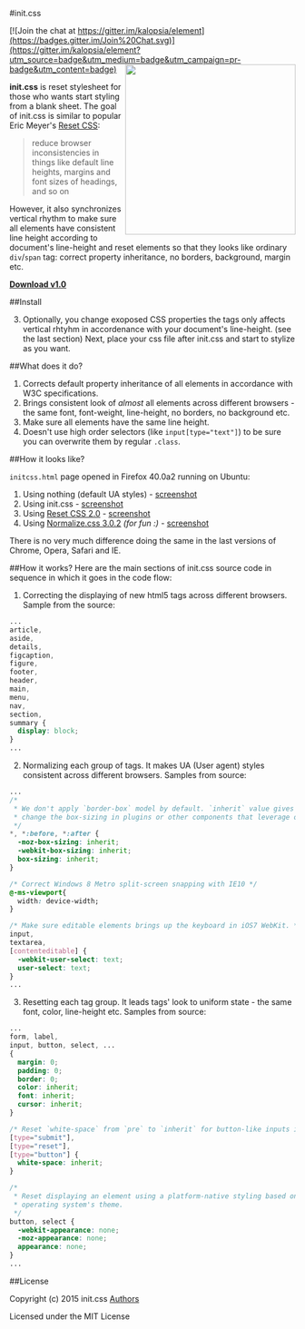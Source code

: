 #init.css

[![Join the chat at https://gitter.im/kalopsia/element](https://badges.gitter.im/Join%20Chat.svg)](https://gitter.im/kalopsia/element?utm_source=badge&utm_medium=badge&utm_campaign=pr-badge&utm_content=badge) <img align="right" height="300" src="https://dl.dropboxusercontent.com/u/2930233/server/initcss/initcss.png">

**init.css** is reset stylesheet for those who wants start styling from a blank sheet. The goal of init.css is similar to popular Eric Meyer's [Reset CSS](http://meyerweb.com/eric/tools/css/reset/):

> reduce browser inconsistencies in things like default line heights, margins and font sizes of headings, and so on

However, it also synchronizes vertical rhythm to make sure all elements have consistent line height according to document's line-height and reset elements so that they looks like ordinary `div`/`span` tag: correct property inheritance, no borders, background, margin etc.

**[Download v1.0](https://github.com/kalopsia/init.css/archive/master.zip)**

##Install

3. Optionally, you change exoposed CSS properties the tags only affects vertical
   rhtyhm in accordenance with your document's line-height. (see the last section)
Next, place your css file after init.css and start to stylize as you want.

##What does it do?

1. Corrects default property inheritance of all elements in accordance with W3C specifications.
2. Brings consistent look of *almost* all elements across different browsers - the same font, font-weight, line-height, no borders, no background etc.
3. Make sure all elements have the same line height.
3. Doesn't use high order selectors (like `input[type="text"]`) to be sure you can overwrite them by regular `.class`.

##How it looks like?

`initcss.html` page opened in Firefox 40.0a2 running on Ubuntu:

1. Using nothing (default UA styles) - [screenshot](https://dl.dropboxusercontent.com/u/2930233/server/initcss/screenshots/default.png)
2. Using init.css - [screenshot](https://dl.dropboxusercontent.com/u/2930233/server/initcss/screenshots/initcss.png)
3. Using [Reset CSS 2.0](http://meyerweb.com/eric/tools/css/reset/) - [screenshot](https://dl.dropboxusercontent.com/u/2930233/server/initcss/screenshots/resetcss.png)
4. Using [Normalize.css 3.0.2](https://necolas.github.io/normalize.css/) *(for fun :)* - [screenshot](https://dl.dropboxusercontent.com/u/2930233/server/initcss/screenshots/normalizecss.png)

There is no very much difference doing the same in the last versions of Chrome, Opera, Safari and IE.

##How it works?
Here are the main sections of init.css source code in sequence in which it goes in the code flow:

1. Correcting the displaying of new html5 tags across different browsers. Sample from the source:
```CSS
...
article,
aside,
details,
figcaption,
figure,
footer,
header,
main,
menu,
nav,
section,
summary {
  display: block;
}
...
```

2. Normalizing each group of tags. It makes UA (User agent) styles consistent across different browsers. Samples from source:
```CSS
...
/*
 * We don't apply `border-box` model by default. `inherit` value gives easier way to
 * change the box-sizing in plugins or other components that leverage other behavior.
 */
*, *:before, *:after {
  -moz-box-sizing: inherit;
  -webkit-box-sizing: inherit;
  box-sizing: inherit;
}

/* Correct Windows 8 Metro split-screen snapping with IE10 */
@-ms-viewport{
  width: device-width;
}

/* Make sure editable elements brings up the keyboard in iOS7 WebKit. */
input,
textarea,
[contenteditable] {
  -webkit-user-select: text;
  user-select: text;
}
...
```

3. Resetting each tag group. It leads tags' look to uniform state - the same font, color, line-height etc. Samples from source:
```CSS
...
form, label,
input, button, select, ...
{
  margin: 0;
  padding: 0;
  border: 0;
  color: inherit;
  font: inherit;
  cursor: inherit;
}

/* Reset `white-space` from `pre` to `inherit` for button-like inputs in WebKit, Firefox */
[type="submit"],
[type="reset"],
[type="button"] {
  white-space: inherit;
}

/*
 * Reset displaying an element using a platform-native styling based on the users'
 * operating system's theme.
 */
button, select {
  -webkit-appearance: none;
  -moz-appearance: none;
  appearance: none;
}
...
```

##License

Copyright (c) 2015 init.css [Authors]()

Licensed under the MIT License
